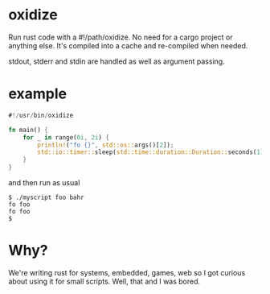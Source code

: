 oxidize
=======

Run rust code with a #!/path/oxidize. No need for a cargo project or anything else. It's compiled into a cache and re-compiled when needed.

stdout, stderr and stdin are handled as well as argument passing.

example
======

```rust
#!/usr/bin/oxidize

fn main() {
    for _ in range(0i, 2i) {
        println!("fo {}", std::os::args()[2]);
        std::io::timer::sleep(std::time::duration::Duration::seconds(1))
    }
}
```

and then run as usual
```
$ ./myscript foo bahr
fo foo
fo foo
$
```

Why?
======
We're writing rust for systems, embedded, games, web so I got curious about using it for small scripts.
Well, that and I was bored.
